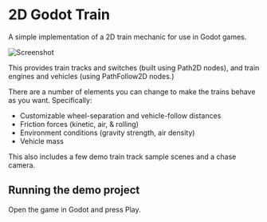 # 2D Godot Train
A simple implementation of a 2D train mechanic for use in Godot games.

![Screenshot](https://raw.githubusercontent.com/moonbench/simple-godot-train/master/Demo/Resources/Screenshot.png)

This provides train tracks and switches (built using Path2D nodes), and train engines and vehicles (using PathFollow2D nodes.)

There are a number of elements you can change to make the trains behave as you want. Specifically:
* Customizable wheel-separation and vehicle-follow distances
* Friction forces (kinetic, air, & rolling)
* Environment conditions (gravity strength, air density)
* Vehicle mass

This also includes a few demo train track sample scenes and a chase camera.

## Running the demo project
Open the game in Godot and press Play.
